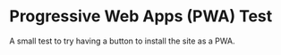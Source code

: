# Progressive Web Apps (PWA) Test

A small test to try having a button to install the site as a PWA.
